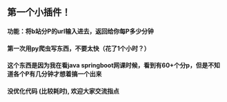 第一个小插件！
---
#### 功能：将b站分P的url输入进去，返回给你每P多少分钟

#### 第一次用py爬虫写东西，不要太快（花了1个小时？）
#### 这个东西是因为我在看java springboot网课时候，看到有60+个分p，但是不知道各个P有几分钟才想着搞一个出来
#### 没优化代码 (比较耗时), 欢迎大家交流指点
